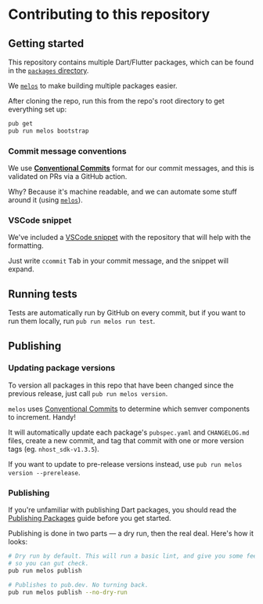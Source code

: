 # Contributing to this repository
## Getting started

This repository contains multiple Dart/Flutter packages, which can be found
in the [`packages` directory](https://github.com/nhost/nhost-dart/tree/main/packages).

We [`melos`](https://pub.dev/packages/melos) to make building multiple packages
easier.

After cloning the repo, run this from the repo's root directory to get
everything set up:

```sh
pub get
pub run melos bootstrap
```

### Commit message conventions

We use [**Conventional Commits**](https://www.conventionalcommits.org/) format
for our commit messages, and this is validated on PRs via a GitHub action.

Why? Because it's machine readable, and we can automate some stuff around it
(using [`melos`](https://pub.dev/packages/melos)).

### VSCode snippet

We've included a [VSCode
snippet](https://github.com/nhost/nhost-dart/blob/main/.vscode/conventional-commits.code-snippets) with the repository that will help with the formatting.

Just write `ccommit` <kbd>Tab</kbd> in your commit message, and the snippet
will expand.

## Running tests

Tests are automatically run by GitHub on every commit, but if you want to
run them locally, run `pub run melos run test`.

## Publishing
### Updating package versions

To version all packages in this repo that have been changed since the previous
release, just call `pub run melos version`.

`melos` uses [Conventional
Commits](https://www.conventionalcommits.org/en/v1.0.0/) to determine which
semver components to increment. Handy!

It will automatically update each package's `pubspec.yaml` and `CHANGELOG.md`
files, create a new commit, and tag that commit with one or more version tags
(eg. `nhost_sdk-v1.3.5`).

If you want to update to pre-release versions instead, use
`pub run melos version --prerelease`.

### Publishing

If you're unfamiliar with publishing Dart packages, you should read
the [Publishing Packages](https://dart.dev/tools/pub/publishing) guide before
you get started.

Publishing is done in two parts — a dry run, then the real deal. Here's how
it looks:

```sh
# Dry run by default. This will run a basic lint, and give you some feedback
# so you can gut check.
pub run melos publish

# Publishes to pub.dev. No turning back.
pub run melos publish --no-dry-run
```
